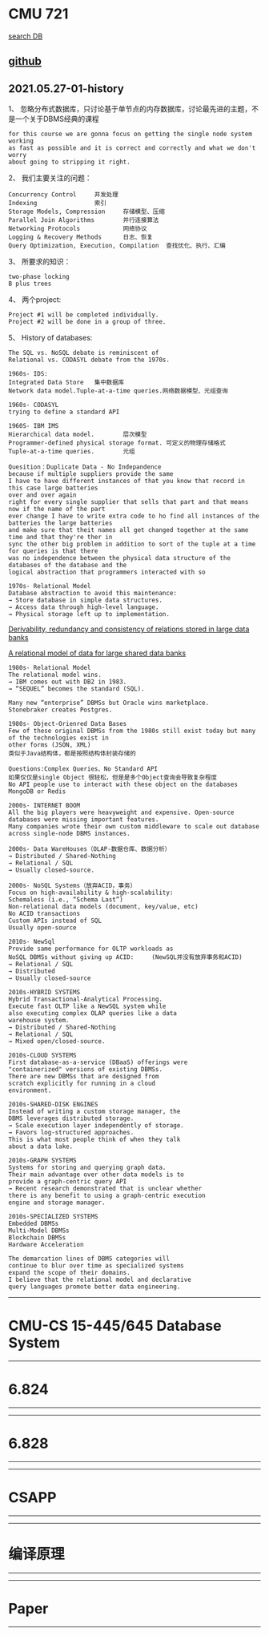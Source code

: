 # CMU 721

[search DB](https://dbdb.io/)

[github](https://github.com/cmu-db/noisepage)
---
## 2021.05.27-01-history

1、 忽略分布式数据库，只讨论基于单节点的内存数据库，讨论最先进的主题，不是一个关于DBMS经典的课程
    
    for this course we are gonna focus on getting the single node system working
    as fast as possible and it is correct and correctly and what we don't worry 
    about going to stripping it right.
2、 我们主要关注的问题：

    Concurrency Control     并发处理
    Indexing                索引
    Storage Models, Compression     存储模型、压缩
    Parallel Join Algorithms        并行连接算法
    Networking Protocols            网络协议
    Logging & Recovery Methods      日志、恢复
    Query Optimization, Execution, Compilation  查找优化、执行、汇编

3、 所要求的知识：
    
    two-phase locking
    B plus trees

4、 两个project:

    Project #1 will be completed individually.
    Project #2 will be done in a group of three.

5、 History of databases:

    The SQL vs. NoSQL debate is reminiscent of
    Relational vs. CODASYL debate from the 1970s.

    1960s- IDS:
    Integrated Data Store   集中数据库
    Network data model.Tuple-at-a-time queries.网络数据模型、元组查询

    1960s- CODASYL
    trying to define a standard API

    1960S- IBM IMS
    Hierarchical data model.        层次模型
    Programmer-defined physical storage format. 可定义的物理存储格式
    Tuple-at-a-time queries.        元组
    
    Quesition：Duplicate Data - No Indepandence 
    because if multiple suppliers provide the same 
    I have to have different instances of that you know that record in this case large batteries
    over and over again
    right for every single supplier that sells that part and that means now if the name of the part
    ever change I have to write extra code to ho find all instances of the batteries the large batteries
    and make sure that theit names all get changed together at the same time and that they're ther in
    sync the other big problem in addition to sort of the tuple at a time for queries is that there 
    was no independence between the physical data structure of the databases of the database and the 
    logical abstraction that programmers interacted with so

    1970s- Relational Model
    Database abstraction to avoid this maintenance:
    → Store database in simple data structures.
    → Access data through high-level language.
    → Physical storage left up to implementation.

[Derivability, redundancy and consistency of relations stored in large data banks](https://dl.acm.org/doi/10.1145/1558334.1558336)

[A relational model of data for large shared data banks](https://dl.acm.org/doi/10.1145/362384.362685)

    1980s- Relational Model
    The relational model wins.
    → IBM comes out with DB2 in 1983.
    → “SEQUEL” becomes the standard (SQL).
    
    Many new “enterprise” DBMSs but Oracle wins marketplace.
    Stonebraker creates Postgres.
    
    1980s- Object-Orienred Data Bases
    Few of these original DBMSs from the 1980s still exist today but many of the technologies exist in
    other forms (JSON, XML)
    类似于Java结构体，都是按照结构体封装存储的

    Questions:Complex Queries、No Standard API
    如果仅仅是single Object 很轻松，但是是多个Object查询会导致复杂程度
    No API people use to interact with these object on the databases MongoDB or Redis

    2000s- INTERNET BOOM
    All the big players were heavyweight and expensive. Open-source databases were missing important features.
    Many companies wrote their own custom middleware to scale out database across single-node DBMS instances.

    2000s- Data WareHouses（OLAP-数据仓库、数据分析）
    → Distributed / Shared-Nothing
    → Relational / SQL
    → Usually closed-source.

    2000s- NoSQL Systems（放弃ACID，事务）
    Focus on high-availability & high-scalability:
    Schemaless (i.e., “Schema Last”)
    Non-relational data models (document, key/value, etc)
    No ACID transactions
    Custom APIs instead of SQL
    Usually open-source

    2010s- NewSql
    Provide same performance for OLTP workloads as
    NoSQL DBMSs without giving up ACID:     (NewSQL并没有放弃事务和ACID)
    → Relational / SQL
    → Distributed
    → Usually closed-source

    2010s-HYBRID SYSTEMS
    Hybrid Transactional-Analytical Processing.
    Execute fast OLTP like a NewSQL system while
    also executing complex OLAP queries like a data
    warehouse system.
    → Distributed / Shared-Nothing
    → Relational / SQL
    → Mixed open/closed-source.

    2010s-CLOUD SYSTEMS
    First database-as-a-service (DBaaS) offerings were
    "containerized" versions of existing DBMSs.
    There are new DBMSs that are designed from
    scratch explicitly for running in a cloud
    environment.

    2010s-SHARED-DISK ENGINES
    Instead of writing a custom storage manager, the
    DBMS leverages distributed storage.
    → Scale execution layer independently of storage.
    → Favors log-structured approaches.
    This is what most people think of when they talk
    about a data lake.

    2010s-GRAPH SYSTEMS
    Systems for storing and querying graph data.
    Their main advantage over other data models is to
    provide a graph-centric query API
    → Recent research demonstrated that is unclear whether
    there is any benefit to using a graph-centric execution
    engine and storage manager.

    2010s-SPECIALIZED SYSTEMS
    Embedded DBMSs
    Multi-Model DBMSs
    Blockchain DBMSs
    Hardware Acceleration

    The demarcation lines of DBMS categories will
    continue to blur over time as specialized systems
    expand the scope of their domains.
    I believe that the relational model and declarative
    query languages promote better data engineering.
---
# CMU-CS 15-445/645 Database System 
---


# 6.824

---





---
# 6.828

---






---
# CSAPP


---




---
# 编译原理

---



---
# Paper

---


